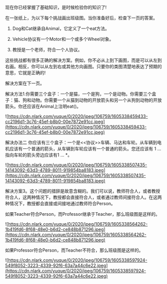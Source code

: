 现在你已经掌握了基础知识，是时候检验你的知识了!

在一张纸上，为以下每个挑战画出班级图。当你准备好后，检查下一页的答案。

1. Dog和Cat继承自Animal，它定义了一个eat方法。

2. Vehicle协议有一个Motor和一个或多个Wheel对象。

3. 教授是一个老师，符合一个人协议。

这些挑战都有很多正确的解决方案。例如，你不必从上到下画图，而是可以从左到右画。相反，你可以从左到右或其他方向画图。只要你的类图清楚地表达了预期的意思，它就是正确的!

解决方案在下一页。

解决方法1.你需要三个盒子：一个是猫，一个是狗，一个是动物。你需要三个盒子：猫、狗和动物。你需要一个从猫到动物的开放箭头和另一个从狗到动物的开放箭头。你还应该在Animal上注明eat()。

![https://cdn.nlark.com/yuque/0/2020/jpeg/106759/1605338459433-cc2196d1-3c76-45ef-b8b0-00e7872e91cc.jpeg](https://cdn.nlark.com/yuque/0/2020/jpeg/106759/1605338459433-cc2196d1-3c76-45ef-b8b0-00e7872e91cc.jpeg)

解决办法二 你应该有三个盒子：一个是<<协议>>车辆、马达和车轮。从车辆到电机应该有一个普通的箭头，从车辆到车轮应该有一个普通的箭头。您还应该有 1 ... 指向车轮的箭头旁边应该有1 ... *。

![https://cdn.nlark.com/yuque/0/2020/jpeg/106759/1605338507435-14143092-63d3-4789-8011-919854ba8183.jpeg](https://cdn.nlark.com/yuque/0/2020/jpeg/106759/1605338507435-14143092-63d3-4789-8011-919854ba8183.jpeg)

解决方案3。这个问题的措辞是故意含糊的。我们可以说，教师符合人，或者教授符合人，这两种情况下，教授都会直接符合人，或者通过教师间接符合人。在这两种情况下，教授都会直接或间接地通过教师符合Person。

如果Teacher符合Person，而Professor继承于Teacher，那么班级图是这样的。

![https://cdn.nlark.com/yuque/0/2020/jpeg/106759/1605338564262-1b419fd6-8f68-48e0-b6d2-ce848b871296.jpeg](https://cdn.nlark.com/yuque/0/2020/jpeg/106759/1605338564262-1b419fd6-8f68-48e0-b6d2-ce848b871296.jpeg)

如果Professor符合Person，而Teacher不符合，那么班级图是这样的。

![https://cdn.nlark.com/yuque/0/2020/jpeg/106759/1605338597924-549f8052-3223-4339-92f6-63a7a44c6e22.jpeg](https://cdn.nlark.com/yuque/0/2020/jpeg/106759/1605338597924-549f8052-3223-4339-92f6-63a7a44c6e22.jpeg)